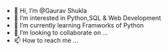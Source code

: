 - 👋 Hi, I’m @Gaurav Shukla
- 👀 I’m interested in Python,SQL & Web Development
- 🌱 I’m currently learning Framworks of Python
- 💞️ I’m looking to collaborate on ...
- 📫 How to reach me ...

<!---
ShuklaG1608/ShuklaG1608 is a ✨ special ✨ repository because its `README.md` (this file) appears on your GitHub profile.
You can click the Preview link to take a look at your changes.
--->

